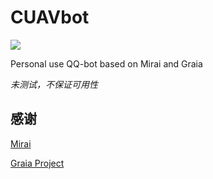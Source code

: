 # CUAVbot

![](https://img.shields.io/badge/Python-3.8+-green.svg)

Personal use QQ-bot based on Mirai and Graia

*未测试，不保证可用性*

## 感谢
[Mirai](https://github.com/mamoe/mirai)

[Graia Project](https://github.com/GraiaProject)
